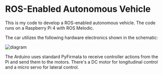 # ROS-Enabled Autonomous Vehicle
This is my code to develop a ROS-enabled autonomous vehicle. The code runs on a Raspberry Pi 4 with ROS Melodic. 

The car utilizes the following hardware electronics shown in the schematic:

![diagram](https://github.com/AhmedFathyAbdelkhalek/ROS-Enabled-Autonomous-Vehicle/assets/89396236/5e08145b-5d8d-4990-b7e7-ed099c4345bf)

The Arduino uses standard PyFirmata to receive controller actions from the Pi and send them to the motors. There's a DC motor for longitudinal control and a micro servo for lateral control.

